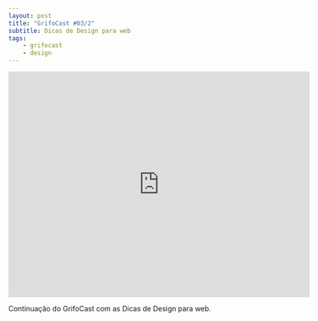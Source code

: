```yaml
---
layout: post
title: "GrifoCast #03/2"
subtitle: Dicas de Design para web
tags:
    - grifocast
    - design
---
```


<iframe id="vvq-354-vimeo-1" src="http://player.vimeo.com/video/18388666?title=1&amp;byline=1&amp;portrait=0&amp;fullscreen=1" width="600" height="450" frameborder="0">&lt;a href="http://www.vimeo.com/18388666"&gt;http://www.vimeo.com/18388666&lt;/a&gt;</iframe>

Continuação do GrifoCast com as Dicas de Design para web.
